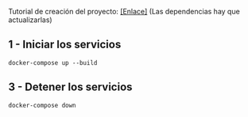Tutorial de creación del proyecto: <a href="https://www.youtube.com/watch?v=r_CGbP9kYbc">[Enlace]</a> (Las dependencias hay que actualizarlas)

## 1 - Iniciar los servicios
    docker-compose up --build
## 3 - Detener los servicios
    docker-compose down